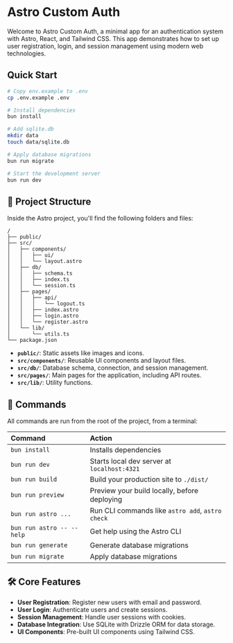 # Astro Custom Auth

Welcome to Astro Custom Auth, a minimal app for an authentication system with Astro, React, and Tailwind CSS. This app demonstrates how to set up user registration, login, and session management using modern web technologies.

## Quick Start

```bash
# Copy env.example to .env
cp .env.example .env

# Install dependencies
bun install

# Add sqlite.db
mkdir data
touch data/sqlite.db

# Apply database migrations
bun run migrate

# Start the development server
bun run dev
```

## 🚀 Project Structure

Inside the Astro project, you'll find the following folders and files:

```text
/
├── public/
├── src/
│   ├── components/
│   │   ├── ui/
│   │   └── layout.astro
│   ├── db/
│   │   ├── schema.ts
│   │   ├── index.ts
│   │   └── session.ts
│   ├── pages/
│   │   ├── api/
│   │   │   └── logout.ts
│   │   ├── index.astro
│   │   ├── login.astro
│   │   └── register.astro
│   └── lib/
│       └── utils.ts
└── package.json
```

- **`public/`**: Static assets like images and icons.
- **`src/components/`**: Reusable UI components and layout files.
- **`src/db/`**: Database schema, connection, and session management.
- **`src/pages/`**: Main pages for the application, including API routes.
- **`src/lib/`**: Utility functions.

## 🧞 Commands

All commands are run from the root of the project, from a terminal:

| Command                   | Action                                           |
| :------------------------ | :----------------------------------------------- |
| `bun install`             | Installs dependencies                            |
| `bun run dev`             | Starts local dev server at `localhost:4321`      |
| `bun run build`           | Build your production site to `./dist/`          |
| `bun run preview`         | Preview your build locally, before deploying     |
| `bun run astro ...`       | Run CLI commands like `astro add`, `astro check` |
| `bun run astro -- --help` | Get help using the Astro CLI                     |
| `bun run generate`        | Generate database migrations                     |
| `bun run migrate`         | Apply database migrations                        |

## 🛠️ Core Features

- **User Registration**: Register new users with email and password.
- **User Login**: Authenticate users and create sessions.
- **Session Management**: Handle user sessions with cookies.
- **Database Integration**: Use SQLite with Drizzle ORM for data storage.
- **UI Components**: Pre-built UI components using Tailwind CSS.
